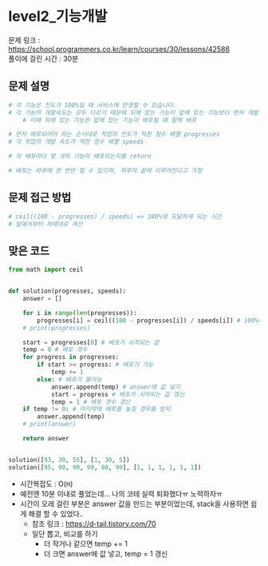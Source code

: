 # level2_기능개발
문제 링크 : https://school.programmers.co.kr/learn/courses/30/lessons/42586  
풀이에 걸린 시간 : 30분  

## 문제 설명
```python
# 각 기능은 진도가 100%일 때 서비스에 반영할 수 있습니다.
# 각 기능의 개발속도는 모두 다르기 때문에 뒤에 있는 기능이 앞에 있는 기능보다 먼저 개발될 수 있고,
    # 이때 뒤에 있는 기능은 앞에 있는 기능이 배포될 때 함께 배포

# 먼저 배포되어야 하는 순서대로 작업의 진도가 적힌 정수 배열 progresses
# 각 작업의 개발 속도가 적힌 정수 배열 speeds

# 각 배포마다 몇 개의 기능이 배포되는지를 return

# 배포는 하루에 한 번만 할 수 있으며, 하루의 끝에 이루어진다고 가정
```

## 문제 접근 방법
```python
# ceil((100 - progresses) / speeds) => 100%에 도달하게 되는 시간
# 앞에서부터 차례대로 계산
```

## 맞은 코드
```python
from math import ceil


def solution(progresses, speeds):
    answer = []

    for i in range(len(progresses)):
        progresses[i] = ceil((100 - progresses[i]) / speeds[i]) # 100%에 도달하게 되는 시간
    # print(progresses)

    start = progresses[0] # 배포가 시작되는 값
    temp = 0 # 배포 갯수
    for progress in progresses:
        if start >= progress: # 배포가 가능
            temp += 1
        else: # 배포가 불가능
            answer.append(temp) # answer에 값 넣기
            start = progress # 배포가 시작되는 값 갱신
            temp = 1 # 배포 갯수 갱신
    if temp != 0: # 마지막에 배포를 놓칠 경우를 방지
        answer.append(temp)
    # print(answer)

    return answer


solution([93, 30, 55], [1, 30, 5])
solution([95, 90, 99, 99, 80, 99], [1, 1, 1, 1, 1, 1])
```
* 시간복잡도 : O(n)
* 예전엔 10분 이내로 풀었는데... 나의 코테 실력 퇴화했다ㅠ 노력하자ㅠ
* 시간이 오래 걸린 부분은 answer 값을 만드는 부분이었는데, stack을 사용하면 쉽게 해결 할 수 있었다..
  * 참조 링크 : https://d-tail.tistory.com/70
  * 일단 뽑고, 비교를 하기
    * 더 작거나 같으면 temp += 1
    * 더 크면 answer에 값 넣고, temp = 1 갱신
